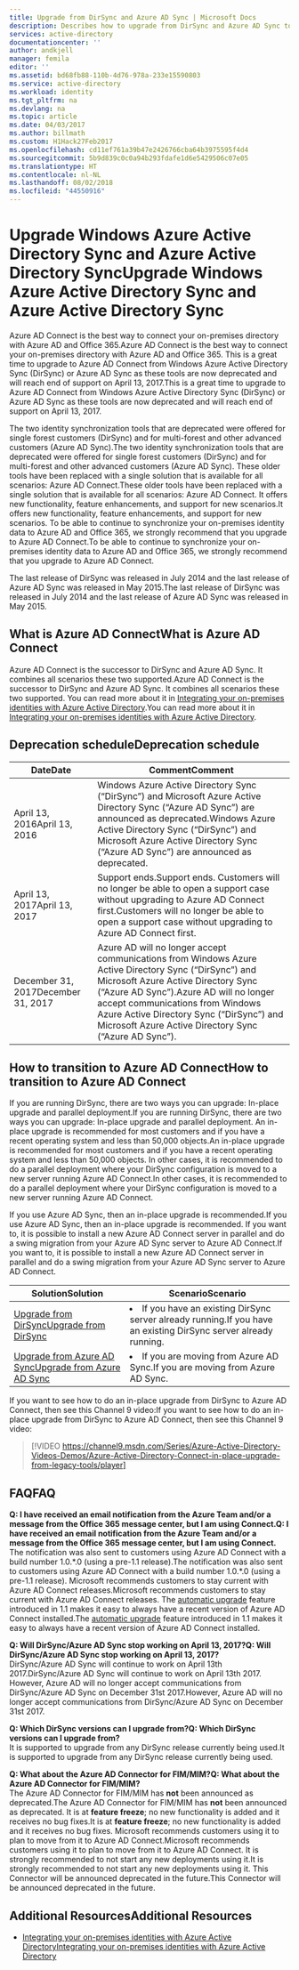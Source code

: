 ```yaml
---
title: Upgrade from DirSync and Azure AD Sync | Microsoft Docs
description: Describes how to upgrade from DirSync and Azure AD Sync to Azure AD Connect.
services: active-directory
documentationcenter: ''
author: andkjell
manager: femila
editor: ''
ms.assetid: bd68fb88-110b-4d76-978a-233e15590803
ms.service: active-directory
ms.workload: identity
ms.tgt_pltfrm: na
ms.devlang: na
ms.topic: article
ms.date: 04/03/2017
ms.author: billmath
ms.custom: H1Hack27Feb2017
ms.openlocfilehash: cd11ef761a39b47e2426766cba64b3975595f4d4
ms.sourcegitcommit: 5b9d839c0c0a94b293fdafe1d6e5429506c07e05
ms.translationtype: HT
ms.contentlocale: nl-NL
ms.lasthandoff: 08/02/2018
ms.locfileid: "44550916"
---
```

# <a name="upgrade-windows-azure-active-directory-sync-and-azure-active-directory-sync"></a><span data-ttu-id="353dc-103">Upgrade Windows Azure Active Directory Sync and Azure Active Directory Sync</span><span class="sxs-lookup"><span data-stu-id="353dc-103">Upgrade Windows Azure Active Directory Sync and Azure Active Directory Sync</span></span>
<span data-ttu-id="353dc-104">Azure AD Connect is the best way to connect your on-premises directory with Azure AD and Office 365.</span><span class="sxs-lookup"><span data-stu-id="353dc-104">Azure AD Connect is the best way to connect your on-premises directory with Azure AD and Office 365.</span></span> <span data-ttu-id="353dc-105">This is a great time to upgrade to Azure AD Connect from Windows Azure Active Directory Sync (DirSync) or Azure AD Sync as these tools are now deprecated and will reach end of support on April 13, 2017.</span><span class="sxs-lookup"><span data-stu-id="353dc-105">This is a great time to upgrade to Azure AD Connect from Windows Azure Active Directory Sync (DirSync) or Azure AD Sync as these tools are now deprecated and will reach end of support on April 13, 2017.</span></span>

<span data-ttu-id="353dc-106">The two identity synchronization tools that are deprecated were offered for single forest customers (DirSync) and for multi-forest and other advanced customers (Azure AD Sync).</span><span class="sxs-lookup"><span data-stu-id="353dc-106">The two identity synchronization tools that are deprecated were offered for single forest customers (DirSync) and for multi-forest and other advanced customers (Azure AD Sync).</span></span> <span data-ttu-id="353dc-107">These older tools have been replaced with a single solution that is available for all scenarios: Azure AD Connect.</span><span class="sxs-lookup"><span data-stu-id="353dc-107">These older tools have been replaced with a single solution that is available for all scenarios: Azure AD Connect.</span></span> <span data-ttu-id="353dc-108">It offers new functionality, feature enhancements, and support for new scenarios.</span><span class="sxs-lookup"><span data-stu-id="353dc-108">It offers new functionality, feature enhancements, and support for new scenarios.</span></span> <span data-ttu-id="353dc-109">To be able to continue to synchronize your on-premises identity data to Azure AD and Office 365, we strongly recommend that you upgrade to Azure AD Connect.</span><span class="sxs-lookup"><span data-stu-id="353dc-109">To be able to continue to synchronize your on-premises identity data to Azure AD and Office 365, we strongly recommend that you upgrade to Azure AD Connect.</span></span>

<span data-ttu-id="353dc-110">The last release of DirSync was released in July 2014 and the last release of Azure AD Sync was released in May 2015.</span><span class="sxs-lookup"><span data-stu-id="353dc-110">The last release of DirSync was released in July 2014 and the last release of Azure AD Sync was released in May 2015.</span></span>

## <a name="what-is-azure-ad-connect"></a><span data-ttu-id="353dc-111">What is Azure AD Connect</span><span class="sxs-lookup"><span data-stu-id="353dc-111">What is Azure AD Connect</span></span>
<span data-ttu-id="353dc-112">Azure AD Connect is the successor to DirSync and Azure AD Sync. It combines all scenarios these two supported.</span><span class="sxs-lookup"><span data-stu-id="353dc-112">Azure AD Connect is the successor to DirSync and Azure AD Sync. It combines all scenarios these two supported.</span></span> <span data-ttu-id="353dc-113">You can read more about it in [Integrating your on-premises identities with Azure Active Directory](active-directory-aadconnect.md).</span><span class="sxs-lookup"><span data-stu-id="353dc-113">You can read more about it in [Integrating your on-premises identities with Azure Active Directory](active-directory-aadconnect.md).</span></span>

## <a name="deprecation-schedule"></a><span data-ttu-id="353dc-114">Deprecation schedule</span><span class="sxs-lookup"><span data-stu-id="353dc-114">Deprecation schedule</span></span>
| <span data-ttu-id="353dc-115">Date</span><span class="sxs-lookup"><span data-stu-id="353dc-115">Date</span></span> | <span data-ttu-id="353dc-116">Comment</span><span class="sxs-lookup"><span data-stu-id="353dc-116">Comment</span></span> |
| --- | --- |
| <span data-ttu-id="353dc-117">April 13, 2016</span><span class="sxs-lookup"><span data-stu-id="353dc-117">April 13, 2016</span></span> |<span data-ttu-id="353dc-118">Windows Azure Active Directory Sync (“DirSync”) and Microsoft Azure Active Directory Sync (“Azure AD Sync”) are announced as deprecated.</span><span class="sxs-lookup"><span data-stu-id="353dc-118">Windows Azure Active Directory Sync (“DirSync”) and Microsoft Azure Active Directory Sync (“Azure AD Sync”) are announced as deprecated.</span></span> |
| <span data-ttu-id="353dc-119">April 13, 2017</span><span class="sxs-lookup"><span data-stu-id="353dc-119">April 13, 2017</span></span> |<span data-ttu-id="353dc-120">Support ends.</span><span class="sxs-lookup"><span data-stu-id="353dc-120">Support ends.</span></span> <span data-ttu-id="353dc-121">Customers will no longer be able to open a support case without upgrading to Azure AD Connect first.</span><span class="sxs-lookup"><span data-stu-id="353dc-121">Customers will no longer be able to open a support case without upgrading to Azure AD Connect first.</span></span> |
|<span data-ttu-id="353dc-122">December 31, 2017</span><span class="sxs-lookup"><span data-stu-id="353dc-122">December 31, 2017</span></span>|<span data-ttu-id="353dc-123">Azure AD will no longer accept communications from Windows Azure Active Directory Sync (“DirSync”) and Microsoft Azure Active Directory Sync (“Azure AD Sync”).</span><span class="sxs-lookup"><span data-stu-id="353dc-123">Azure AD will no longer accept communications from Windows Azure Active Directory Sync (“DirSync”) and Microsoft Azure Active Directory Sync (“Azure AD Sync”).</span></span>

## <a name="how-to-transition-to-azure-ad-connect"></a><span data-ttu-id="353dc-124">How to transition to Azure AD Connect</span><span class="sxs-lookup"><span data-stu-id="353dc-124">How to transition to Azure AD Connect</span></span>
<span data-ttu-id="353dc-125">If you are running DirSync, there are two ways you can upgrade: In-place upgrade and parallel deployment.</span><span class="sxs-lookup"><span data-stu-id="353dc-125">If you are running DirSync, there are two ways you can upgrade: In-place upgrade and parallel deployment.</span></span> <span data-ttu-id="353dc-126">An in-place upgrade is recommended for most customers and if you have a recent operating system and less than 50,000 objects.</span><span class="sxs-lookup"><span data-stu-id="353dc-126">An in-place upgrade is recommended for most customers and if you have a recent operating system and less than 50,000 objects.</span></span> <span data-ttu-id="353dc-127">In other cases, it is recommended to do a parallel deployment where your DirSync configuration is moved to a new server running Azure AD Connect.</span><span class="sxs-lookup"><span data-stu-id="353dc-127">In other cases, it is recommended to do a parallel deployment where your DirSync configuration is moved to a new server running Azure AD Connect.</span></span>

<span data-ttu-id="353dc-128">If you use Azure AD Sync, then an in-place upgrade is recommended.</span><span class="sxs-lookup"><span data-stu-id="353dc-128">If you use Azure AD Sync, then an in-place upgrade is recommended.</span></span> <span data-ttu-id="353dc-129">If you want to, it is possible to install a new Azure AD Connect server in parallel and do a swing migration from your Azure AD Sync server to Azure AD Connect.</span><span class="sxs-lookup"><span data-stu-id="353dc-129">If you want to, it is possible to install a new Azure AD Connect server in parallel and do a swing migration from your Azure AD Sync server to Azure AD Connect.</span></span>

| <span data-ttu-id="353dc-130">Solution</span><span class="sxs-lookup"><span data-stu-id="353dc-130">Solution</span></span> | <span data-ttu-id="353dc-131">Scenario</span><span class="sxs-lookup"><span data-stu-id="353dc-131">Scenario</span></span> |
| --- | --- |
| [<span data-ttu-id="353dc-132">Upgrade from DirSync</span><span class="sxs-lookup"><span data-stu-id="353dc-132">Upgrade from DirSync</span></span>](active-directory-aadconnect-dirsync-upgrade-get-started.md) |<li><span data-ttu-id="353dc-133">If you have an existing DirSync server already running.</span><span class="sxs-lookup"><span data-stu-id="353dc-133">If you have an existing DirSync server already running.</span></span></li> |
| [<span data-ttu-id="353dc-134">Upgrade from Azure AD Sync</span><span class="sxs-lookup"><span data-stu-id="353dc-134">Upgrade from Azure AD Sync</span></span>](active-directory-aadconnect-upgrade-previous-version.md) |<li><span data-ttu-id="353dc-135">If you are moving from Azure AD Sync.</span><span class="sxs-lookup"><span data-stu-id="353dc-135">If you are moving from Azure AD Sync.</span></span></li> |

<span data-ttu-id="353dc-136">If you want to see how to do an in-place upgrade from DirSync to Azure AD Connect, then see this Channel 9 video:</span><span class="sxs-lookup"><span data-stu-id="353dc-136">If you want to see how to do an in-place upgrade from DirSync to Azure AD Connect, then see this Channel 9 video:</span></span>

> [!VIDEO https://channel9.msdn.com/Series/Azure-Active-Directory-Videos-Demos/Azure-Active-Directory-Connect-in-place-upgrade-from-legacy-tools/player]
>
>

## <a name="faq"></a><span data-ttu-id="353dc-137">FAQ</span><span class="sxs-lookup"><span data-stu-id="353dc-137">FAQ</span></span>
<span data-ttu-id="353dc-138">**Q: I have received an email notification from the Azure Team and/or a message from the Office 365 message center, but I am using Connect.**</span><span class="sxs-lookup"><span data-stu-id="353dc-138">**Q: I have received an email notification from the Azure Team and/or a message from the Office 365 message center, but I am using Connect.**</span></span>  
<span data-ttu-id="353dc-139">The notification was also sent to customers using Azure AD Connect with a build number 1.0.\*.0 (using a pre-1.1 release).</span><span class="sxs-lookup"><span data-stu-id="353dc-139">The notification was also sent to customers using Azure AD Connect with a build number 1.0.\*.0 (using a pre-1.1 release).</span></span> <span data-ttu-id="353dc-140">Microsoft recommends customers to stay current with Azure AD Connect releases.</span><span class="sxs-lookup"><span data-stu-id="353dc-140">Microsoft recommends customers to stay current with Azure AD Connect releases.</span></span> <span data-ttu-id="353dc-141">The [automatic upgrade](active-directory-aadconnect-feature-automatic-upgrade.md) feature introduced in 1.1 makes it easy to always have a recent version of Azure AD Connect installed.</span><span class="sxs-lookup"><span data-stu-id="353dc-141">The [automatic upgrade](active-directory-aadconnect-feature-automatic-upgrade.md) feature introduced in 1.1 makes it easy to always have a recent version of Azure AD Connect installed.</span></span>

<span data-ttu-id="353dc-142">**Q: Will DirSync/Azure AD Sync stop working on April 13, 2017?**</span><span class="sxs-lookup"><span data-stu-id="353dc-142">**Q: Will DirSync/Azure AD Sync stop working on April 13, 2017?**</span></span>  
<span data-ttu-id="353dc-143">DirSync/Azure AD Sync will continue to work on April 13th 2017.</span><span class="sxs-lookup"><span data-stu-id="353dc-143">DirSync/Azure AD Sync will continue to work on April 13th 2017.</span></span>  <span data-ttu-id="353dc-144">However, Azure AD will no longer accept communications from DirSync/Azure AD Sync on December 31st 2017.</span><span class="sxs-lookup"><span data-stu-id="353dc-144">However, Azure AD will no longer accept communications from DirSync/Azure AD Sync on December 31st 2017.</span></span>

<span data-ttu-id="353dc-145">**Q: Which DirSync versions can I upgrade from?**</span><span class="sxs-lookup"><span data-stu-id="353dc-145">**Q: Which DirSync versions can I upgrade from?**</span></span>  
<span data-ttu-id="353dc-146">It is supported to upgrade from any DirSync release currently being used.</span><span class="sxs-lookup"><span data-stu-id="353dc-146">It is supported to upgrade from any DirSync release currently being used.</span></span>

<span data-ttu-id="353dc-147">**Q: What about the Azure AD Connector for FIM/MIM?**</span><span class="sxs-lookup"><span data-stu-id="353dc-147">**Q: What about the Azure AD Connector for FIM/MIM?**</span></span>  
<span data-ttu-id="353dc-148">The Azure AD Connector for FIM/MIM has **not** been announced as deprecated.</span><span class="sxs-lookup"><span data-stu-id="353dc-148">The Azure AD Connector for FIM/MIM has **not** been announced as deprecated.</span></span> <span data-ttu-id="353dc-149">It is at **feature freeze**; no new functionality is added and it receives no bug fixes.</span><span class="sxs-lookup"><span data-stu-id="353dc-149">It is at **feature freeze**; no new functionality is added and it receives no bug fixes.</span></span> <span data-ttu-id="353dc-150">Microsoft recommends customers using it to plan to move from it to Azure AD Connect.</span><span class="sxs-lookup"><span data-stu-id="353dc-150">Microsoft recommends customers using it to plan to move from it to Azure AD Connect.</span></span> <span data-ttu-id="353dc-151">It is strongly recommended to not start any new deployments using it.</span><span class="sxs-lookup"><span data-stu-id="353dc-151">It is strongly recommended to not start any new deployments using it.</span></span> <span data-ttu-id="353dc-152">This Connector will be announced deprecated in the future.</span><span class="sxs-lookup"><span data-stu-id="353dc-152">This Connector will be announced deprecated in the future.</span></span>

## <a name="additional-resources"></a><span data-ttu-id="353dc-153">Additional Resources</span><span class="sxs-lookup"><span data-stu-id="353dc-153">Additional Resources</span></span>
* [<span data-ttu-id="353dc-154">Integrating your on-premises identities with Azure Active Directory</span><span class="sxs-lookup"><span data-stu-id="353dc-154">Integrating your on-premises identities with Azure Active Directory</span></span>](active-directory-aadconnect.md)
